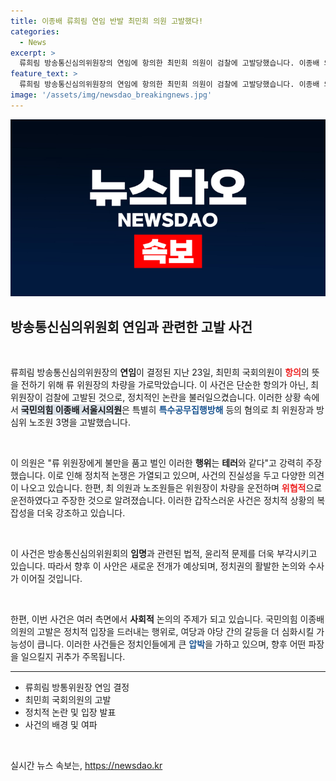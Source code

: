 ```yaml
---
title: 이종배 류희림 연임 반발 최민희 의원 고발했다!
categories:
  - News
excerpt: >
  류희림 방송통신심의위원장의 연임에 항의한 최민희 의원이 검찰에 고발당했습니다. 이종배 의원은 이를 공무집행방해로 간주, 고발 이유를 밝혔지만 최 의원 측은 위협 운전을 주장하고 있어 긴장된 상황입니다. 클릭하여 사건의 전말을 확인해보세요!
feature_text: >
  류희림 방송통신심의위원장의 연임에 항의한 최민희 의원이 검찰에 고발당했습니다. 이종배 의원은 이를 공무집행방해로 간주, 고발 이유를 밝혔지만 최 의원 측은 위협 운전을 주장하고 있어 긴장된 상황입니다. 클릭하여 사건의 전말을 확인해보세요!
image: '/assets/img/newsdao_breakingnews.jpg'
---
```


<p><img src="/assets/img/newsdao_breakingnews.jpg" alt="flaretime 속보" /></p>

<h2 data-ke-size="size26">방송통신심의위원회 연임과 관련한 고발 사건</h2>

<p data-ke-size="size16">&nbsp;</p>

<p>류희림 방송통신심의위원장의 <b>연임</b>이 결정된 지난 23일, 최민희 국회의원이 <b><span style="color: #ee2323;">항의</span></b>의 뜻을 전하기 위해 류 위원장의 차량을 가로막았습니다. 이 사건은 단순한 항의가 아닌, 최 위원장이 검찰에 고발된 것으로, 정치적인 논란을 불러일으켰습니다. 이러한 상황 속에서 <b><span style="background-color: #21538527;">국민의힘 이종배 서울시의원</span></b>은 특별히 <b><span style="color: #1a5490;">특수공무집행방해</span></b> 등의 혐의로 최 위원장과 방심위 노조원 3명을 고발했습니다.</p>

<p data-ke-size="size16">&nbsp;</p>

<p>이 의원은 "류 위원장에게 불만을 품고 벌인 이러한 <b>행위</b>는 <b>테러</b>와 같다"고 강력히 주장했습니다. 이로 인해 정치적 논쟁은 가열되고 있으며, 사건의 진실성을 두고 다양한 의견이 나오고 있습니다. 한편, 최 의원과 노조원들은 위원장이 차량을 운전하며 <b><span style="color: #ee2323;">위협적</span></b>으로 운전하였다고 주장한 것으로 알려졌습니다. 이러한 갑작스러운 사건은 정치적 상황의 복잡성을 더욱 강조하고 있습니다.</p>

<p data-ke-size="size16">&nbsp;</p>

<p>이 사건은 방송통신심의위원회의 <b>임명</b>과 관련된 법적, 윤리적 문제를 더욱 부각시키고 있습니다. 따라서 향후 이 사안은 새로운 전개가 예상되며, 정치권의 활발한 논의와 수사가 이어질 것입니다. </p>

<p data-ke-size="size16">&nbsp;</p>

<p>한편, 이번 사건은 여러 측면에서 <b>사회적</b> 논의의 주제가 되고 있습니다. 국민의힘 이종배 의원의 고발은 정치적 입장을 드러내는 행위로, 여당과 야당 간의 갈등을 더 심화시킬 가능성이 큽니다. 이러한 사건들은 정치인들에게 큰 <b><span style="color: #1a5490;">압박</span></b>을 가하고 있으며, 향후 어떤 파장을 일으킬지 귀추가 주목됩니다.</p>

<hr>

<ul>
  <li>류희림 방통위원장 연임 결정</li>
  <li>최민희 국회의원의 고발</li>
  <li>정치적 논란 및 입장 발표</li>
  <li>사건의 배경 및 여파</li>
</ul>

<p data-ke-size="size16">&nbsp;</p>
실시간 뉴스 속보는, <a href="https://newsdao.kr" rel="dofollow">https://newsdao.kr</a>


